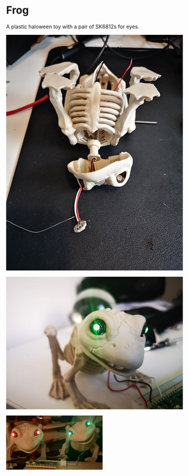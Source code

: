 # Frog

A plastic haloween toy with a pair of SK6812s for eyes.

![Making frog](IMG_20221005_132226.jpg)

![Working frog](IMG_20221006_140857.jpg)

![Twice the frogs](ezgif-2-d529b34234.gif)
